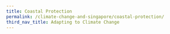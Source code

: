 ```yaml
---
title: Coastal Protection
permalink: /climate-change-and-singapore/coastal-protection/
third_nav_title: Adapting to Climate Change
---
```

